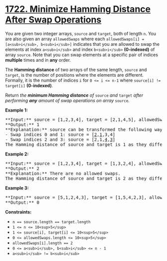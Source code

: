# [1722. Minimize Hamming Distance After Swap Operations](https://leetcode.com/problems/minimize-hamming-distance-after-swap-operations/)


You are given two integer arrays, `source` and `target`, both of length `n`. You are also given an array `allowedSwaps` where each `allowedSwaps[i] = [a<sub>i</sub>, b<sub>i</sub>]` indicates that you are allowed to swap the elements at index `a<sub>i</sub>` and index `b<sub>i</sub>` **(0-indexed)** of array `source`. Note that you can swap elements at a specific pair of indices **multiple** times and in **any** order.

The **Hamming distance** of two arrays of the same length, `source` and `target`, is the number of positions where the elements are different. Formally, it is the number of indices `i` for `0 <= i <= n-1` where `source[i] != target[i]` **(0-indexed)**.

Return _the **minimum Hamming distance** of_ `source` _and_ `target` _after performing **any** amount of swap operations on array_ `source`_._

**Example 1:**

<pre>
**Input:** source = [1,2,3,4], target = [2,1,4,5], allowedSwaps = [[0,1],[2,3]]
**Output:** 1
**Explanation:** source can be transformed the following way:
- Swap indices 0 and 1: source = [<u>2</u>,<u>1</u>,3,4]
- Swap indices 2 and 3: source = [2,1,<u>4</u>,<u>3</u>]
The Hamming distance of source and target is 1 as they differ in 1 position: index 3.
</pre>

**Example 2:**

<pre>
**Input:** source = [1,2,3,4], target = [1,3,2,4], allowedSwaps = []
**Output:** 2
**Explanation:** There are no allowed swaps.
The Hamming distance of source and target is 2 as they differ in 2 positions: index 1 and index 2.
</pre>

**Example 3:**

<pre>
**Input:** source = [5,1,2,4,3], target = [1,5,4,2,3], allowedSwaps = [[0,4],[4,2],[1,3],[1,4]]
**Output:** 0
</pre>

**Constraints:**

* `n == source.length == target.length`
* `1 <= n <= 10<sup>5</sup>`
* `1 <= source[i], target[i] <= 10<sup>5</sup>`
* `0 <= allowedSwaps.length <= 10<sup>5</sup>`
* `allowedSwaps[i].length == 2`
* `0 <= a<sub>i</sub>, b<sub>i</sub> <= n - 1`
* `a<sub>i</sub> != b<sub>i</sub>`